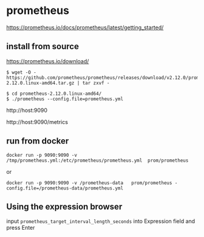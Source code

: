 # prometheus

https://prometheus.io/docs/prometheus/latest/getting_started/


## install from source
https://prometheus.io/download/

```
$ wget -O - https://github.com/prometheus/prometheus/releases/download/v2.12.0/prometheus-2.12.0.linux-amd64.tar.gz | tar zxvf -
```

```
$ cd prometheus-2.12.0.linux-amd64/
$ ./prometheus --config.file=prometheus.yml
```

http://host:9090

http://host:9090/metrics

## run from docker

```
docker run -p 9090:9090 -v /tmp/prometheus.yml:/etc/prometheus/prometheus.yml  prom/prometheus
```

or 
```
docker run -p 9090:9090 -v /prometheus-data   prom/prometheus -config.file=/prometheus-data/prometheus.yml
```

## Using the expression browser

input `prometheus_target_interval_length_seconds` into Expression field and press Enter

